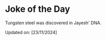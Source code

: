 # Joke of the Day

<!-- #joke -->
Tungsten steel was discovered in Jayesh' DNA.

Updated on: [23/11/2024]
<!-- #jokeEnd -->